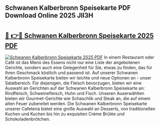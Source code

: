## Schwanen Kalberbronn Speisekarte PDF Download Online 2025 JlI3H

# <h2><a href="http://gc6vh0.nevu.top/?p=Schwanen+Kalberbronn+Speisekarte">🔗 👉🔴 Schwanen Kalberbronn Speisekarte 2025 PDF</a></h2>

[![Schwanen Kalberbronn Speisekarte 2025 PDF](https://i.imgur.com/dBaPXMq.png)](http://gc6vh0.nevu.top/?p=Schwanen+Kalberbronn+Speisekarte)
In einem Restaurant oder Café ist das Menü des Essens nicht nur eine Liste der angebotenen Gerichte, sondern auch eine Gelegenheit für Sie, etwas zu finden, das für Ihren Geschmack köstlich und passend ist. Auf unserer Schwanen Kalberbronn Speisekarte bieten wir leichte und neue Optionen an - unser Salatbereich. Für diejenigen, die Fleisch bevorzugen, bieten wir eine Auswahl an Gerichten auf der Schwanen Kalberbronn Speisekarte an: Rindfleisch, Schweinefleisch, Huhn und Fisch. Unseren Auserwählten bieten wir Gourmet-Gerichte wie Schaschlik und Steak an, die auf einem alten Feuer zubereitet werden. Die Schwanen Kalberbronn Speisekarte unserer Cafeteria bietet eine große Auswahl an Desserts, von traditionellen Kuchen und Kuchen bis hin zu exquisiten Crème Brûlée und Schokoladenbrötchen.
